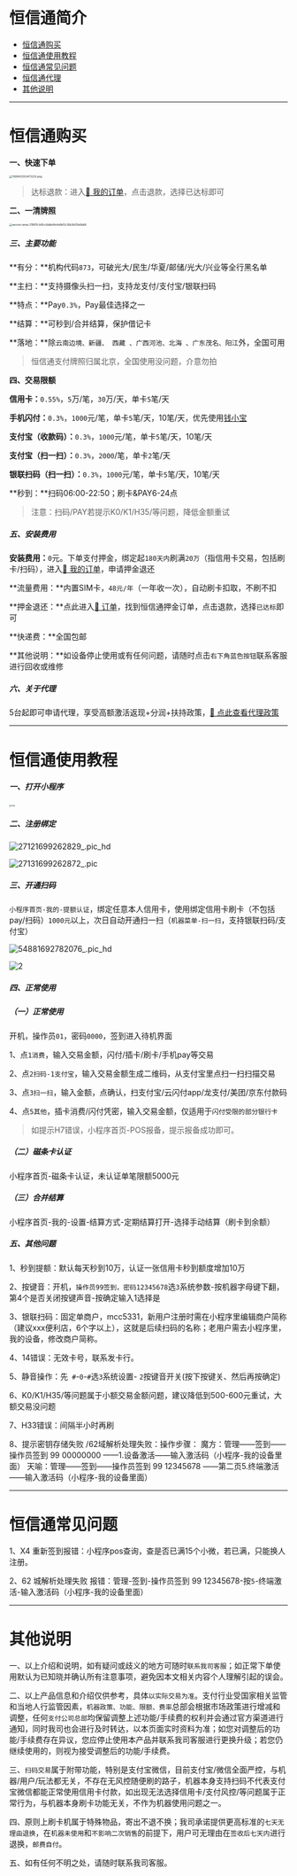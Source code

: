 # 恒信通简介

- [恒信通购买](#恒信通购买)
- [恒信通使用教程](#恒信通使用教程)
- [恒信通常见问题](#恒信通常见问题)
- [恒信通代理](agent/hxt.md)
- [其他说明](#其他说明)

---

# 恒信通购买

**一、快速下单**

[<img src="https://wiki.zjkmkj.com/media/202301041325600.png" alt="1569425353473233.png" style="zoom:33%;" />](https://kmshop.zjkmkj.com/pages/goods_details/index?id=44)

> 达标退款：进入[:link: 我的订单](http://kmshop.zjkmkj.com/pages/users/order_list/index)，点击退款，选择已达标即可

**二、一清牌照**

<img src="https://wiki.zjkmkj.com/media/202212121637213.jpg" alt="wecom-temp-219876-bf6cc6dbb4fe4e8bf3c36b3b05fa9dd8" style="zoom: 33%;" />

##### 三、主要功能

**有分：**机构代码`873`，可破光大/民生/华夏/邮储/光大/兴业等全行黑名单

**主扫：**支持摄像头扫一扫，支持龙支付/支付宝/银联扫码

**特点：**Pay`0.3%`，Pay最佳选择之一

**结算：**可秒到/合并结算，保护借记卡

**落地：**除`云南边境、新疆、 西藏 、广西河池、北海 、广东茂名、阳江`外，全国可用

> 恒信通支付牌照归属北京，全国使用没问题，介意勿拍
>

**四、交易限额**

**信用卡：**`0.55%`，`5`万/笔，`30`万/天，单卡`5`笔/天

**手机闪付：**`0.3%`，`1000`元/笔，单卡`5`笔/天，10笔/天，优先使用[钱小宝](tool/qxb.md)

**支付宝（收款码）：**`0.3%`，`1000`元/笔，单卡`5`笔/天，10笔/天

**支付宝（扫一扫）：**`0.3%`，`2000`/笔，单卡`2`笔/天

**银联扫码（扫一扫）：**`0.3%`，`1000`元/笔，单卡`5`笔/天，10笔/天

**秒到：**扫码06:00-22:50；刷卡&PAY6-24点

> 注意：扫码/PAY若提示K0/K1/H35/等问题，降低金额重试

##### 五、安装费用

**安装费用：**`0`元。下单支付押金，绑定起`180天内`刷满`20万`（指信用卡交易，包括刷卡/扫码），进入[:link: 我的订单](http://kmshop.zjkmkj.com/pages/users/order_list/index)，申请押金退还

**流量费用：**内置SIM卡，`48元/年`（一年收一次），自动刷卡扣取，不刷不扣

**押金退还：**点此进入[:link: 订单](http://kmshop.zjkmkj.com/pages/users/order_list/index)，找到恒信通押金订单，点击退款，选择`已达标`即可

**快递费：**全国包邮

**其他说明：**如设备停止使用或有任何问题，请随时点击`右下角蓝色按钮`联系客服进行回收或维修

##### 六、关于代理

5台起即可申请代理，享受高额激活返现+分润+扶持政策，[:link: 点此查看代理政策](agent/hxt.md)

------

# 恒信通使用教程

##### 一、打开小程序

<img src="https://wiki.zjkmkj.com/media/202301042240229.png" alt="img" style="zoom:25%;" />

##### 二、注册绑定

![27121699262829_.pic_hd](https://wiki.zjkmkj.com/media/202311061727015.jpg)

![27131699262872_.pic](https://wiki.zjkmkj.com/media/202311061727425.jpg)

##### 三、开通扫码

`小程序首页-我的-提额认证`，绑定任意本人信用卡，使用绑定信用卡刷卡（不包括pay/扫码）`1000元`以上，次日自动开通扫一扫（`机器菜单-扫一扫`，支持银联扫码/支付宝）

![54881692782076_.pic_hd](https://wiki.zjkmkj.com/media/202308231714733.jpg?watermark/2/text/5rWZ5rGf5Y2h55uf/fontsize/20/dissolve/20/gravity/northeast/dx/20/dy/20/batch/1/degree/-45)

![2](https://wiki.zjkmkj.com/media/202303131033919.jpg?watermark/2/text/5rWZ5rGf5Y2h55uf/fontsize/20/dissolve/20/gravity/northeast/dx/20/dy/20/batch/1/degree/-45)

##### 四、正常使用

##### （一）正常使用

开机，操作员`01`，密码`0000`，签到进入待机界面

1、点`1消费`，输入交易金额，闪付/插卡/刷卡/手机pay等交易

2、点`2扫码-1支付宝`，输入交易金额生成二维码，从支付宝里点扫一扫扫描交易

3、点`3扫一扫`，输入金额，点确认，扫支付宝/云闪付app/龙支付/美团/京东付款码

4、点`5其他`，插卡消费/闪付凭密，输入交易金额，仅适用于`闪付受限的部分银行卡`

> 如提示H7错误，小程序首页-POS报备，提示报备成功即可。

##### （二）磁条卡认证

小程序首页-磁条卡认证，未认证单笔限额5000元

##### （三）合并结算

小程序首页-我的-设置-结算方式-定期结算打开-选择手动结算（刷卡到余额）

##### 五、其他问题

1、秒到提额：默认每天秒到10万，认证一张信用卡秒到额度增加10万

2、按键音：开机，`操作员99签到，密码12345678`选`3`系统参数-按机器字母键下翻，第4个是否关闭按键声音-按确定输入1选择是

3、银联扫码：固定单商户，mcc5331，新用户注册时需在小程序里编辑商户简称（建议xxx便利店，6个字以上），这就是后续扫码的名称；老用户需去小程序里，我的设备，修改商户简称。

4、14错误：无效卡号，联系发卡行。

5、静音操作：先` #`-`0`-`#`选`3`系统设置-	`2`按键音开关(按下按键关、然后再按确定)

6、K0/K1/H35/等问题属于小额交易金额问题，建议降低到500-600元重试，大额交易没问题

7、H33错误：间隔半小时再刷

8、提示密钥存储失败 /62域解析处理失败：操作步骤： 魔方：管理——签到——操作员签到  99 00000000 ——1.设备激活——输入激活码（小程序-我的设备里面） 天喻：管理——签到——操作员签到  99 12345678 ——第二页5.终端激活——输入激活码（小程序-我的设备里面）

---

# 恒信通常见问题

1、X4 重新签到报错：小程序pos查询，查是否已满15个小微，若已满，只能换人注册。

2、62 城解析处理失败 报错：管理-签到-操作员签到 99 12345678-按`5`-终端激活-输入激活码（小程序-我的设备里面）

---

# 其他说明

一、以上介绍和说明，如有疑问或歧义的地方可随时`联系我司客服`；如正常下单使用默认为已知晓并确认所有注意事项，避免因本文相关内容个人理解引起的误会。

二、以上产品信息和介绍仅供参考，具体`以实际交易为准`。支付行业受国家相关监管和当地人行监管因素，`机器政策、功能、限额、费率`总部会根据市场政策进行增减和调整，任何`支付公司总部`均保留调整上述功能/手续费的权利并会通过官方渠道进行通知，同时我司也会进行及时转达，以本页面实时资料为准；如您对调整后的功能/手续费存在异议，您应停止使用本产品并联系我司客服进行更换升级；若您仍继续使用的，则视为接受调整后的功能/手续费。

三、`扫码交易`属于附带功能，特别是支付宝微信，目前支付宝/微信全面严控，与机器/用户/玩法都无关，不存在无风控随便刷的路子，机器本身支持扫码不代表支付宝微信都能正常使用信用卡付款，如出现无法选择信用卡/支付风控/等问题属于正常行为，与机器本身刷卡功能无关，不作为机器使用问题之一。

四、原则上刷卡机属于特殊物品，寄出不退不换；我司承诺提供更高标准的`七天无理由退换`，在`机器未使用`和`不影响二次销售`的前提下，用户可无理由在`签收后七天内`进行退换，`邮费自付`。

五、如有任何不明之处，请随时联系我司客服。
